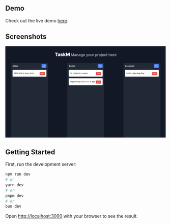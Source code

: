 ## Demo

Check out the live demo [here](https://task-manager-red-iota.vercel.app/).

## Screenshots

![Screenshot](/screenshot.png)

## Getting Started

First, run the development server:

```bash
npm run dev
# or
yarn dev
# or
pnpm dev
# or
bun dev
```

Open [http://localhost:3000](http://localhost:3000) with your browser to see the result.
